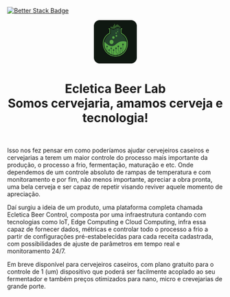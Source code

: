[![Better Stack Badge](https://uptime.betterstack.com/status-badges/v2/monitor/1qm72.svg)](https://uptime.betterstack.com/?utm_source=status_badge)

<p align="center">
  <a href="https://ecletica.beer" target="_blank">
      <img width="20%" src="https://github.com/ecleticabeerlab/.github/blob/main/profile/imgs/logo.png" alt="ecletica beer lab logo" />
  </a>
  <h1 align="center"><strong>Ecletica Beer Lab</strong> <br/> Somos cervejaria, amamos cerveja e tecnologia!</h1>
</p>

<br />

<p>
  Isso nos fez pensar em como poderíamos ajudar cervejeiros caseiros e cervejarias a terem um maior controle do processo
  mais importante da produção, o processo a frio, fermentação, maturação e etc. Onde dependemos de um controle absoluto de rampas de temperatura
  e com monitoramento e por fim, não menos importante, apreciar a obra pronta, uma bela cerveja e ser capaz de repetir visando reviver aquele momento de apreciação.
</p>

<p>
  Daí surgiu a ideia de um produto, uma plataforma completa chamada Ecletica Beer Control, composta por uma infraestrutura contando com tecnologias
  como IoT, Edge Computing e Cloud Computing, infra essa capaz de fornecer dados, métricas e controlar todo o processo a frio a partir de 
  configurações pré-estabelecidas para cada receita cadastrada, com possibilidades de ajuste de parâmetros em tempo real e monitoramento 24/7.
</p>

<p>
  Em breve disponível para cervejeiros caseiros, com plano gratuito para o controle de 1 (um) dispositivo que poderá ser facilmente acoplado
  ao seu fermentador e também preços otimizados para nano, micro e crevejarias de grande porte.
</p>
